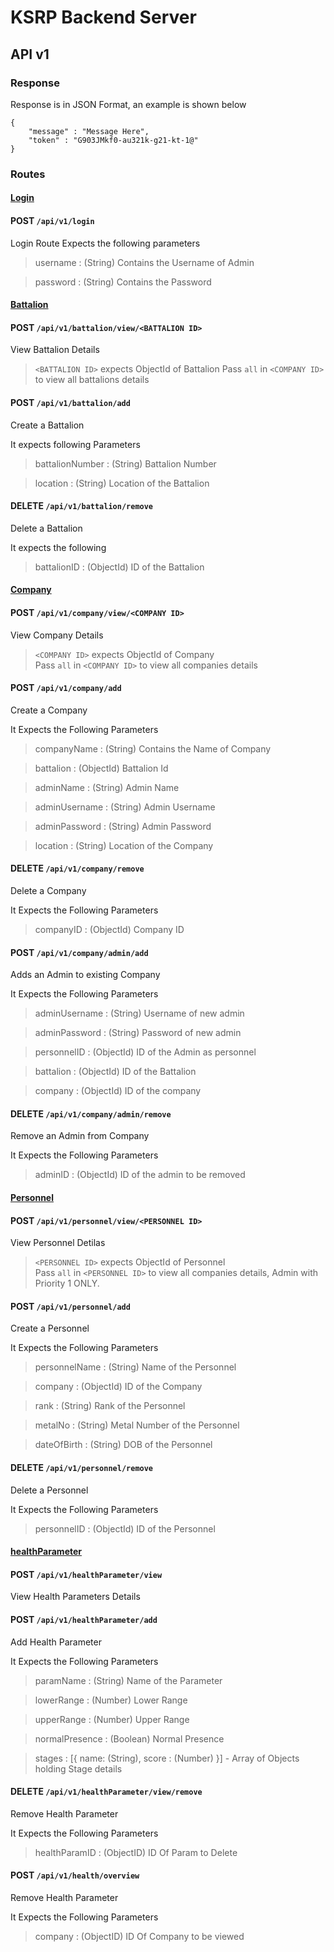 # KSRP Backend Server
## API v1



### Response
Response is in JSON Format, an example is shown below

```
{
    "message" : "Message Here",
    "token" : "G903JMkf0-au321k-g21-kt-1@" 
}
```
### Routes 

#### <u>Login</u>  
#### POST `/api/v1/login`  
Login Route Expects the following parameters
> username : (String) Contains the Username of Admin

> password : (String) Contains the Password

#### <u>Battalion</u>
#### POST `/api/v1/battalion/view/<BATTALION ID>`
View Battalion Details

> `<BATTALION ID>` expects ObjectId of Battalion 
Pass `all` in `<COMPANY ID>` to view all battalions details

#### POST `/api/v1/battalion/add`
Create a Battalion

It expects following Parameters
> battalionNumber : (String) Battalion Number

> location : (String) Location of the Battalion

#### DELETE `/api/v1/battalion/remove`  
Delete a Battalion

It expects the following
> battalionID : (ObjectId) ID of the Battalion

#### <u>Company</u> 
#### POST `/api/v1/company/view/<COMPANY ID>`
View Company Details  

> `<COMPANY ID>` expects ObjectId of Company  
Pass `all` in `<COMPANY ID>` to view all companies details

#### POST `/api/v1/company/add`
Create a Company

It Expects the Following Parameters
> companyName : (String) Contains the Name of Company

> battalion : (ObjectId) Battalion Id

> adminName : (String) Admin Name

> adminUsername : (String) Admin Username

> adminPassword : (String) Admin Password

> location : (String) Location of the Company

#### DELETE `/api/v1/company/remove`
Delete a Company

It Expects the Following Parameters
> companyID : (ObjectId) Company ID

#### POST `/api/v1/company/admin/add`
Adds an Admin to existing Company

It Expects the Following Parameters
> adminUsername : (String) Username of new admin

> adminPassword : (String) Password of new admin

> personnelID : (ObjectId) ID of the Admin as personnel

> battalion : (ObjectId) ID of the Battalion

> company : (ObjectId) ID of the company

#### DELETE `/api/v1/company/admin/remove`
Remove an Admin from Company

It Expects the Following Parameters
> adminID : (ObjectId) ID of the admin to be removed

#### <u>Personnel</u> 
#### POST `/api/v1/personnel/view/<PERSONNEL ID>`
View Personnel Detilas  

> `<PERSONNEL ID>` expects ObjectId of Personnel  
Pass `all` in `<PERSONNEL ID>` to view all companies details, Admin with Priority 1 ONLY.

#### POST `/api/v1/personnel/add`
Create a Personnel

It Expects the Following Parameters
> personnelName : (String) Name of the Personnel

> company : (ObjectId) ID of the Company

> rank : (String) Rank of the Personnel

> metalNo : (String) Metal Number of the Personnel

> dateOfBirth : (String) DOB of the Personnel

#### DELETE `/api/v1/personnel/remove`
Delete a Personnel

It Expects the Following Parameters
> personnelID : (ObjectId) ID of the Personnel

#### <u>healthParameter</u> 
#### POST `/api/v1/healthParameter/view`
View Health Parameters Details  

#### POST `/api/v1/healthParameter/add`
Add Health Parameter

It Expects the Following Parameters
> paramName : (String) Name of the Parameter

> lowerRange : (Number) Lower Range

> upperRange : (Number) Upper Range

> normalPresence : (Boolean) Normal Presence

> stages : [{
    name: (String),
    score : (Number)
}] - Array of Objects holding Stage details

#### DELETE `/api/v1/healthParameter/view/remove`
Remove Health Parameter

It Expects the Following Parameters
> healthParamID : (ObjectID) ID Of Param to Delete
#### POST `/api/v1/health/overview`
Remove Health Parameter

It Expects the Following Parameters
> company : (ObjectID) ID Of Company to be viewed